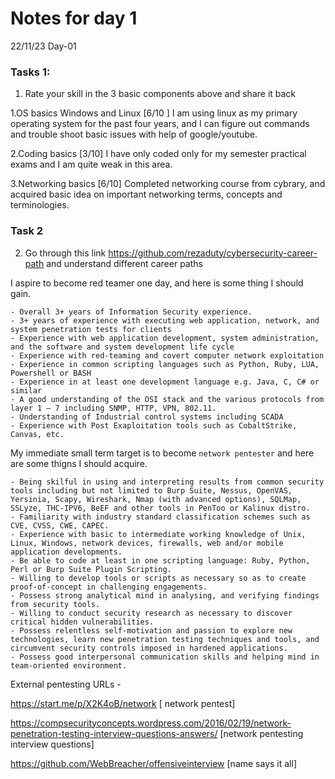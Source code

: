 # Notes for day 1
22/11/23 Day-01

### **Tasks 1:**
1. Rate your skill in the 3 basic components above and share it back

1.OS basics Windows and Linux [6/10 ]
I am using linux as my primary operating system for the past four years, and I can figure out commands and trouble shoot basic issues with help of google/youtube.

2.Coding basics [3/10]
I have only coded only for my semester practical exams and I am quite weak in this area.

3.Networking basics [6/10]
Completed networking course from cybrary, and acquired basic idea on important networking terms, concepts and terminologies.

### Task 2
2. Go through this link https://github.com/rezaduty/cybersecurity-career-path and
understand different career paths

I aspire to become red teamer one day, and here is some thing I should gain.

```
- Overall 3+ years of Information Security experience.
- 3+ years of experience with executing web application, network, and system penetration tests for clients
- Experience with web application development, system administration, and the software and system development life cycle
- Experience with red-teaming and covert computer network exploitation
- Experience in common scripting languages such as Python, Ruby, LUA, Powershell or BASH
- Experience in at least one development language e.g. Java, C, C# or similar
- A good understanding of the OSI stack and the various protocols from layer 1 – 7 including SNMP, HTTP, VPN, 802.11.
- Understanding of Industrial control systems including SCADA
- Experience with Post Exaploitation tools such as CobaltStrike, Canvas, etc.
```

My immediate small term target is to become `network pentester` and here are some thigns I should acquire.
```
- Being skilful in using and interpreting results from common security tools including but not limited to Burp Suite, Nessus, OpenVAS, Yersinia, Scapy, Wireshark, Nmap (with advanced options), SQLMap, SSLyze, THC-IPV6, BeEF and other tools in PenToo or Kalinux distro.
- Familiarity with industry standard classification schemes such as CVE, CVSS, CWE, CAPEC.
- Experience with basic to intermediate working knowledge of Unix, Linux, Windows, network devices, firewalls, web and/or mobile application developments.
- Be able to code at least in one scripting language: Ruby, Python, Perl or Burp Suite Plugin Scripting.
- Willing to develop tools or scripts as necessary so as to create proof-of-concept in challenging engagements.
- Possess strong analytical mind in analysing, and verifying findings from security tools.
- Willing to conduct security research as necessary to discover critical hidden vulnerabilities.
- Possess relentless self-motivation and passion to explore new technologies, learn new penetration testing techniques and tools, and circumvent security controls imposed in hardened applications.
- Possess good interpersonal communication skills and helping mind in team-oriented environment.
```

External pentesting URLs -

https://start.me/p/X2K4oB/network [ network pentest]

https://compsecurityconcepts.wordpress.com/2016/02/19/network-penetration-testing-interview-questions-answers/ [network pentesting interview questions]

https://github.com/WebBreacher/offensiveinterview [name says it all]


